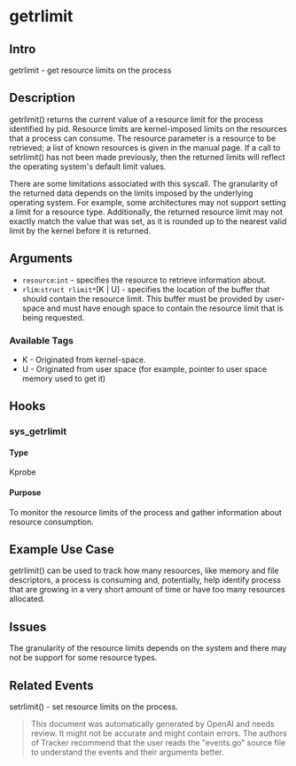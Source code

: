 
# getrlimit

## Intro
getrlimit - get resource limits on the process

## Description
getrlimit() returns the current value of a resource limit for the process identified by pid. Resource limits are kernel-imposed limits on the resources that a process can consume. The resource parameter is a resource to be retrieved; a list of known resources is given in the manual page. If a call to setrlimit() has not been made previously, then the returned limits will reflect the operating system's default limit values. 

There are some limitations associated with this syscall. The granularity of the returned data depends on the limits imposed by the underlying operating system. For example, some architectures may not support setting a limit for a resource type. Additionally, the returned resource limit may not exactly match the value that was set, as it is rounded up to the nearest valid limit by the kernel before it is returned. 

## Arguments
* `resource`:`int` - specifies the resource to retrieve information about.
* `rlim`:`struct rlimit*`[K | U] - specifies the location of the buffer that should contain the resource limit. This buffer must be provided by user-space and must have enough space to contain the resource limit that is being requested.

### Available Tags
* K - Originated from kernel-space.
* U - Originated from user space (for example, pointer to user space memory used to get it)
  
## Hooks
### sys_getrlimit
#### Type
Kprobe
#### Purpose
To monitor the resource limits of the process and gather information about resource consumption.

## Example Use Case
getrlimit() can be used to track how many resources, like memory and file descriptors, a process is consuming and, potentially, help identify process that are growing in a very short amount of time or have too many resources allocated. 

## Issues
The granularity of the resource limits depends on the system and there may not be support for some resource types. 

## Related Events
setrlimit() - set resource limits on the process.

> This document was automatically generated by OpenAI and needs review. It might
> not be accurate and might contain errors. The authors of Tracker recommend that
> the user reads the "events.go" source file to understand the events and their
> arguments better.
